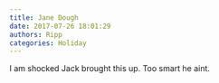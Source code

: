 ```yaml
---
title: Jane Dough
date: 2017-07-26 18:01:29
authors: Ripp
categories: Holiday
---
```


 I am shocked Jack brought this up. Too smart he aint.